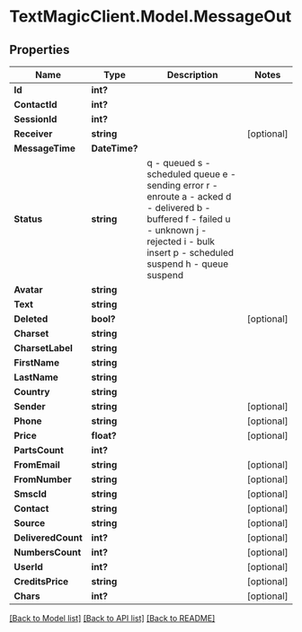 # TextMagicClient.Model.MessageOut
## Properties

Name | Type | Description | Notes
------------ | ------------- | ------------- | -------------
**Id** | **int?** |  | 
**ContactId** | **int?** |  | 
**SessionId** | **int?** |  | 
**Receiver** | **string** |  | [optional] 
**MessageTime** | **DateTime?** |  | 
**Status** | **string** | q - queued s - scheduled queue e - sending error r - enroute a - acked d - delivered b - buffered f - failed u - unknown j - rejected i - bulk insert p - scheduled suspend h - queue suspend | 
**Avatar** | **string** |  | 
**Text** | **string** |  | 
**Deleted** | **bool?** |  | [optional] 
**Charset** | **string** |  | 
**CharsetLabel** | **string** |  | 
**FirstName** | **string** |  | 
**LastName** | **string** |  | 
**Country** | **string** |  | 
**Sender** | **string** |  | [optional] 
**Phone** | **string** |  | [optional] 
**Price** | **float?** |  | [optional] 
**PartsCount** | **int?** |  | 
**FromEmail** | **string** |  | [optional] 
**FromNumber** | **string** |  | [optional] 
**SmscId** | **string** |  | [optional] 
**Contact** | **string** |  | [optional] 
**Source** | **string** |  | [optional] 
**DeliveredCount** | **int?** |  | [optional] 
**NumbersCount** | **int?** |  | [optional] 
**UserId** | **int?** |  | [optional] 
**CreditsPrice** | **string** |  | [optional] 
**Chars** | **int?** |  | [optional] 

[[Back to Model list]](../README.md#documentation-for-models) [[Back to API list]](../README.md#documentation-for-api-endpoints) [[Back to README]](../README.md)

